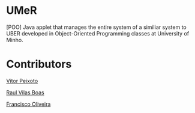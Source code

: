 # UMeR
[POO] Java applet that manages the entire system of a similiar system to UBER developed in Object-Oriented Programming classes at University of Minho.

# Contributors

[Vitor Peixoto](https://github.com/VitorPeixoto97)

[Raul Vilas Boas](https://github.com/MrBoas)

[Francisco Oliveira](https://github.com/Tibblue)
